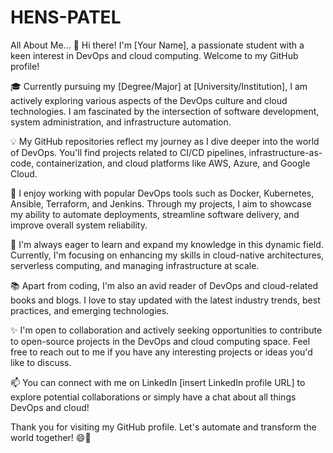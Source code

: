 # HENS-PATEL
All About Me...
👋 Hi there! I'm [Your Name], a passionate student with a keen interest in DevOps and cloud computing. Welcome to my GitHub profile!

🎓 Currently pursuing my [Degree/Major] at [University/Institution], I am actively exploring various aspects of the DevOps culture and cloud technologies. I am fascinated by the intersection of software development, system administration, and infrastructure automation.

💡 My GitHub repositories reflect my journey as I dive deeper into the world of DevOps. You'll find projects related to CI/CD pipelines, infrastructure-as-code, containerization, and cloud platforms like AWS, Azure, and Google Cloud.

🔧 I enjoy working with popular DevOps tools such as Docker, Kubernetes, Ansible, Terraform, and Jenkins. Through my projects, I aim to showcase my ability to automate deployments, streamline software delivery, and improve overall system reliability.

🌱 I'm always eager to learn and expand my knowledge in this dynamic field. Currently, I'm focusing on enhancing my skills in cloud-native architectures, serverless computing, and managing infrastructure at scale.

📚 Apart from coding, I'm also an avid reader of DevOps and cloud-related books and blogs. I love to stay updated with the latest industry trends, best practices, and emerging technologies.

✨ I'm open to collaboration and actively seeking opportunities to contribute to open-source projects in the DevOps and cloud computing space. Feel free to reach out to me if you have any interesting projects or ideas you'd like to discuss.

📫 You can connect with me on LinkedIn [insert LinkedIn profile URL] to explore potential collaborations or simply have a chat about all things DevOps and cloud!

Thank you for visiting my GitHub profile. Let's automate and transform the world together! 😄🚀
